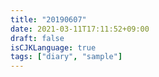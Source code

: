 ```yaml
---
title: "20190607"
date: 2021-03-11T17:11:52+09:00
draft: false
isCJKLanguage: true
tags: ["diary", "sample"]
---
```


